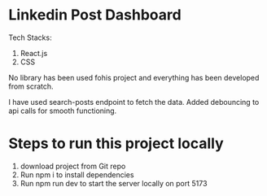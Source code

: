 # Linkedin Post Dashboard

Tech Stacks:
1. React.js
2. CSS

No library has been used fohis project and everything has been developed from scratch.

I have used search-posts endpoint to fetch the data.
Added debouncing to api calls for smooth functioning.

# Steps to run this project locally
1. download project from Git repo
2. Run npm i to install dependencies
3. Run npm run dev to start the server locally on port 5173